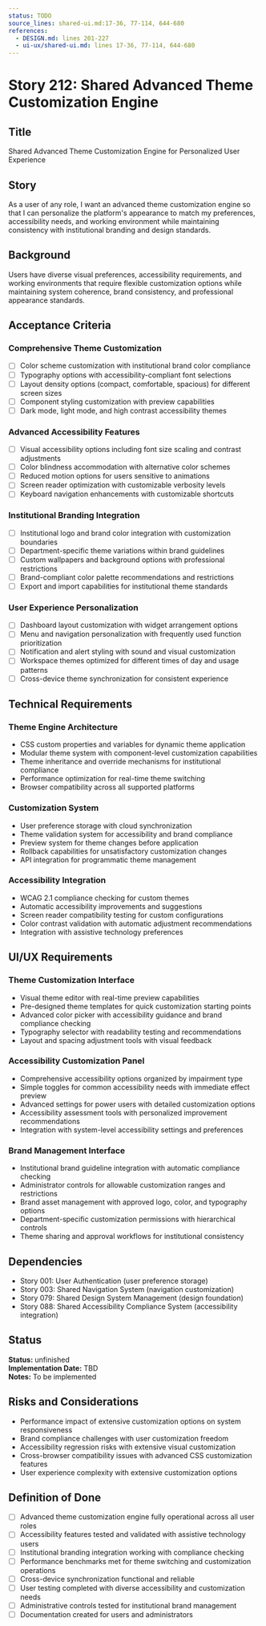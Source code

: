 ```yaml
---
status: TODO
source_lines: shared-ui.md:17-36, 77-114, 644-680
references:
  - DESIGN.md: lines 201-227
  - ui-ux/shared-ui.md: lines 17-36, 77-114, 644-680
---
```


# Story 212: Shared Advanced Theme Customization Engine

## Title
Shared Advanced Theme Customization Engine for Personalized User Experience

## Story
As a user of any role, I want an advanced theme customization engine so that I can personalize the platform's appearance to match my preferences, accessibility needs, and working environment while maintaining consistency with institutional branding and design standards.

## Background
Users have diverse visual preferences, accessibility requirements, and working environments that require flexible customization options while maintaining system coherence, brand consistency, and professional appearance standards.

## Acceptance Criteria

### Comprehensive Theme Customization
- [ ] Color scheme customization with institutional brand color compliance
- [ ] Typography options with accessibility-compliant font selections
- [ ] Layout density options (compact, comfortable, spacious) for different screen sizes
- [ ] Component styling customization with preview capabilities
- [ ] Dark mode, light mode, and high contrast accessibility themes

### Advanced Accessibility Features
- [ ] Visual accessibility options including font size scaling and contrast adjustments
- [ ] Color blindness accommodation with alternative color schemes
- [ ] Reduced motion options for users sensitive to animations
- [ ] Screen reader optimization with customizable verbosity levels
- [ ] Keyboard navigation enhancements with customizable shortcuts

### Institutional Branding Integration
- [ ] Institutional logo and brand color integration with customization boundaries
- [ ] Department-specific theme variations within brand guidelines
- [ ] Custom wallpapers and background options with professional restrictions
- [ ] Brand-compliant color palette recommendations and restrictions
- [ ] Export and import capabilities for institutional theme standards

### User Experience Personalization
- [ ] Dashboard layout customization with widget arrangement options
- [ ] Menu and navigation personalization with frequently used function prioritization
- [ ] Notification and alert styling with sound and visual customization
- [ ] Workspace themes optimized for different times of day and usage patterns
- [ ] Cross-device theme synchronization for consistent experience

## Technical Requirements

### Theme Engine Architecture
- CSS custom properties and variables for dynamic theme application
- Modular theme system with component-level customization capabilities
- Theme inheritance and override mechanisms for institutional compliance
- Performance optimization for real-time theme switching
- Browser compatibility across all supported platforms

### Customization System
- User preference storage with cloud synchronization
- Theme validation system for accessibility and brand compliance
- Preview system for theme changes before application
- Rollback capabilities for unsatisfactory customization changes
- API integration for programmatic theme management

### Accessibility Integration
- WCAG 2.1 compliance checking for custom themes
- Automatic accessibility improvements and suggestions
- Screen reader compatibility testing for custom configurations
- Color contrast validation with automatic adjustment recommendations
- Integration with assistive technology preferences

## UI/UX Requirements

### Theme Customization Interface
- Visual theme editor with real-time preview capabilities
- Pre-designed theme templates for quick customization starting points
- Advanced color picker with accessibility guidance and brand compliance checking
- Typography selector with readability testing and recommendations
- Layout and spacing adjustment tools with visual feedback

### Accessibility Customization Panel
- Comprehensive accessibility options organized by impairment type
- Simple toggles for common accessibility needs with immediate effect preview
- Advanced settings for power users with detailed customization options
- Accessibility assessment tools with personalized improvement recommendations
- Integration with system-level accessibility settings and preferences

### Brand Management Interface
- Institutional brand guideline integration with automatic compliance checking
- Administrator controls for allowable customization ranges and restrictions
- Brand asset management with approved logo, color, and typography options
- Department-specific customization permissions with hierarchical controls
- Theme sharing and approval workflows for institutional consistency

## Dependencies
- Story 001: User Authentication (user preference storage)
- Story 003: Shared Navigation System (navigation customization)
- Story 079: Shared Design System Management (design foundation)
- Story 088: Shared Accessibility Compliance System (accessibility integration)


## Status
**Status:** unfinished  
**Implementation Date:** TBD  
**Notes:** To be implemented
## Risks and Considerations
- Performance impact of extensive customization options on system responsiveness
- Brand compliance challenges with user customization freedom
- Accessibility regression risks with extensive visual customization
- Cross-browser compatibility issues with advanced CSS customization features
- User experience complexity with extensive customization options

## Definition of Done
- [ ] Advanced theme customization engine fully operational across all user roles
- [ ] Accessibility features tested and validated with assistive technology users
- [ ] Institutional branding integration working with compliance checking
- [ ] Performance benchmarks met for theme switching and customization operations
- [ ] Cross-device synchronization functional and reliable
- [ ] User testing completed with diverse accessibility and customization needs
- [ ] Administrative controls tested for institutional brand management
- [ ] Documentation created for users and administrators